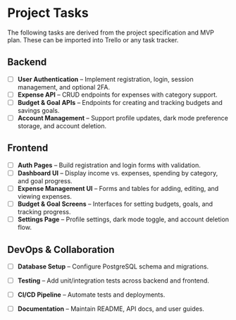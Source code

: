 # Project Tasks

The following tasks are derived from the project specification and MVP plan. These can be imported into Trello or any task tracker.

## Backend
- [ ] **User Authentication** – Implement registration, login, session management, and optional 2FA.
- [ ] **Expense API** – CRUD endpoints for expenses with category support.
- [ ] **Budget & Goal APIs** – Endpoints for creating and tracking budgets and savings goals.
- [ ] **Account Management** – Support profile updates, dark mode preference storage, and account deletion.

## Frontend
- [ ] **Auth Pages** – Build registration and login forms with validation.
- [ ] **Dashboard UI** – Display income vs. expenses, spending by category, and goal progress.
- [ ] **Expense Management UI** – Forms and tables for adding, editing, and viewing expenses.
- [ ] **Budget & Goal Screens** – Interfaces for setting budgets, goals, and tracking progress.
- [ ] **Settings Page** – Profile settings, dark mode toggle, and account deletion flow.

## DevOps & Collaboration
- [ ] **Database Setup** – Configure PostgreSQL schema and migrations.
- [ ] **Testing** – Add unit/integration tests across backend and frontend.
- [ ] **CI/CD Pipeline** – Automate tests and deployments.
- [ ] **Documentation** – Maintain README, API docs, and user guides.

